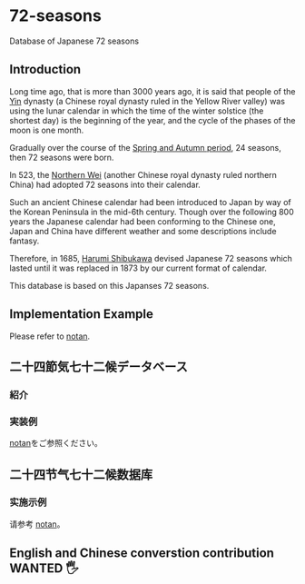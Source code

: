 # 72-seasons
Database of Japanese 72 seasons

## Introduction
Long time ago, that is more than 3000 years ago, it is said that people of the [Yin](https://en.wikipedia.org/wiki/Shang_dynasty) dynasty (a Chinese royal dynasty ruled in the Yellow River valley) was using the lunar calendar in which the time of the winter solstice (the shortest day) is the beginning of the year, and the cycle of the phases of the moon is one month.

Gradually over the course of the [Spring and Autumn period](https://en.wikipedia.org/wiki/Spring_and_Autumn_period), 24 seasons, then 72 seasons were born. 

In 523, the [Northern Wei](https://en.wikipedia.org/wiki/Northern_Wei) (another Chinese royal dynasty ruled northern China) had adopted 72 seasons into their calendar. 

Such an ancient Chinese calendar had been introduced to Japan by way of the Korean Peninsula in the mid-6th century. Though over the following 800 years the Japanese calendar had been conforming to the Chinese one, Japan and China have different weather and some descriptions include fantasy. 

Therefore, in 1685, [Harumi Shibukawa](https://en.wikipedia.org/wiki/Shibukawa_Shunkai) devised Japanese 72 seasons which lasted until it was replaced in 1873 by our current format of calendar. 

This database is based on this Japanses 72 seasons.

## Implementation Example
Please refer to [notan](https://github.com/Takuzen/notan-me).

## 二十四節気七十二候データベース
### 紹介
### 実装例
[notan](https://github.com/Takuzen/notan-me)をご参照ください。

## 二十四节气七十二候数据库
### 实施示例
请参考 [notan](https://github.com/Takuzen/notan-me)。

## English and Chinese converstion contribution WANTED 🖐️
